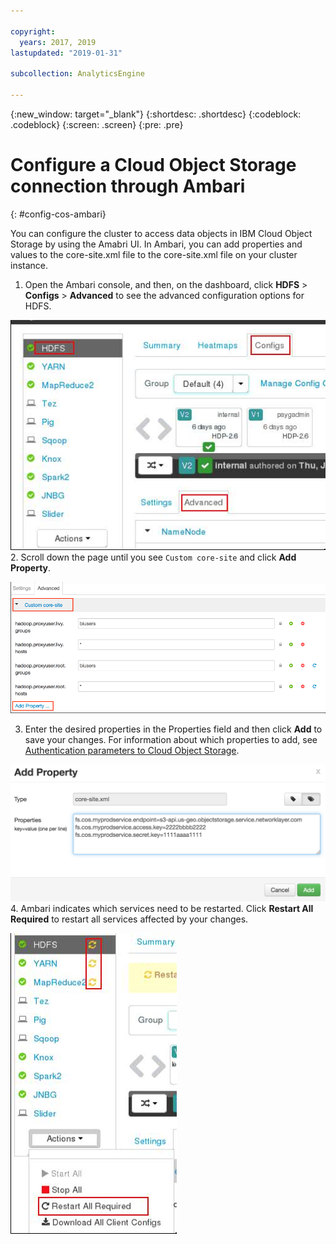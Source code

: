 ```yaml
---

copyright:
  years: 2017, 2019
lastupdated: "2019-01-31"

subcollection: AnalyticsEngine

---
```


<!-- Attribute definitions -->
{:new_window: target="_blank"}
{:shortdesc: .shortdesc}
{:codeblock: .codeblock}
{:screen: .screen}
{:pre: .pre}

# Configure a Cloud Object Storage connection through Ambari
{: #config-cos-ambari}

You can configure the cluster to access data objects in IBM Cloud Object Storage by using the Amabri UI. In Ambari, you can add  properties and values to the core-site.xml file to the core-site.xml file on your cluster instance.

1. Open the Ambari console, and then, on the dashboard, click **HDFS** > **Configs** > **Advanced** to see the advanced configuration options for  HDFS.<br>

 ![The advanced configuration for HDFS in  Ambari](images/hdfs-advanced.png)
2. Scroll down the page until you see `Custom core-site` and click **Add Property**.

 ![The advanced configuration for HDFS](images/custom-core-site.png)

3. Enter the desired properties in the Properties field and then click **Add** to save your changes. For information about which properties to add, see [Authentication parameters to Cloud Object Storage](/docs/services/AnalyticsEngine?topic=AnalyticsEngine-config-cluster-cos#authentication-parameters-to-cloud-object-storage).

 ![The advanced configuration for HDFS](images/add-property.png)
4. Ambari indicates which services need to be restarted. Click **Restart All Required** to restart all services affected by your  changes.

 ![Restart any affected services](images/restart-services.png)
